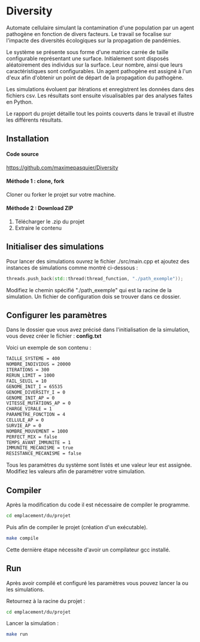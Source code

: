 # Diversity

Automate cellulaire simulant la contamination d'une population par un agent pathogène en fonction de divers facteurs. Le travail se focalise sur l'impacte des diversités écologiques sur la propagation de pandémies.

Le système se présente sous forme d'une matrice carrée de taille configurable représentant une surface. Initialement sont disposés aléatoirement des individus sur  la surface. Leur nombre, ainsi que leurs caractéristiques sont configurables. Un agent pathogène est assigné à l'un d'eux afin d'obtenir un point de départ de la propagation du pathogène.

Les simulations évoluent par itérations et enregistrent les données dans des fichiers csv. Les résultats sont ensuite visualisables par des analyses faites en Python.

Le rapport du projet détaille tout les points couverts dans le travail et illustre les différents résultats.

## Installation

#### Code source

https://github.com/maximepasquier/Diversity

#### Méthode 1 : clone, fork

Cloner ou forker le projet sur votre machine.

#### Méthode 2 : Download ZIP

1. Télécharger le .zip du projet
2. Extraire le contenu

## Initialiser des simulations

Pour lancer des simulations ouvrez le fichier ./src/main.cpp et ajoutez des instances de simulations comme montré ci-dessous :
```c++
threads.push_back(std::thread(thread_function, "./path_exemple"));
```
Modifiez le chemin spécifié "./path_exemple" qui est la racine de la simulation. Un fichier de configuration dois se trouver dans ce dossier.

## Configurer les paramètres
Dans le dossier que vous avez précisé dans l'initialisation de la simulation, vous devez créer le fichier : **config.txt**

Voici un exemple de son contenu :

```bash
TAILLE_SYSTEME = 400
NOMBRE_INDIVIDUS = 20000
ITERATIONS = 300
RERUN_LIMIT = 1000
FAIL_SEUIL = 10
GENOME_INIT_I = 65535
GENOME_DIVERSITY_I = 0
GENOME_INIT_AP = 0
VITESSE_MUTATIONS_AP = 0
CHARGE_VIRALE = 1
PARAMETRE_FONCTION = 4
CELLULE_AP = 0
SURVIE_AP = 0
NOMBRE_MOUVEMENT = 1000
PERFECT_MIX = false
TEMPS_AVANT_IMMUNITE = 1
IMMUNITE_MECANISME = true
RESISTANCE_MECANISME = false
```

Tous les paramètres du système sont listés et une valeur leur est assignée. Modifiez les valeurs afin de paramétrer votre simulation.

## Compiler

Après la modification du code il est nécessaire de compiler le programme.

```bash
cd emplacement/du/projet
```

Puis afin de compiler le projet (création d'un exécutable).

```bash
make compile
```

Cette dernière étape nécessite d'avoir un compilateur gcc installé.

## Run
Après avoir compilé et configuré les paramètres vous pouvez lancer la ou les simulations.

Retournez à la racine du projet :

```bash
cd emplacement/du/projet
```

Lancer la simulation :

```bash
make run
```
